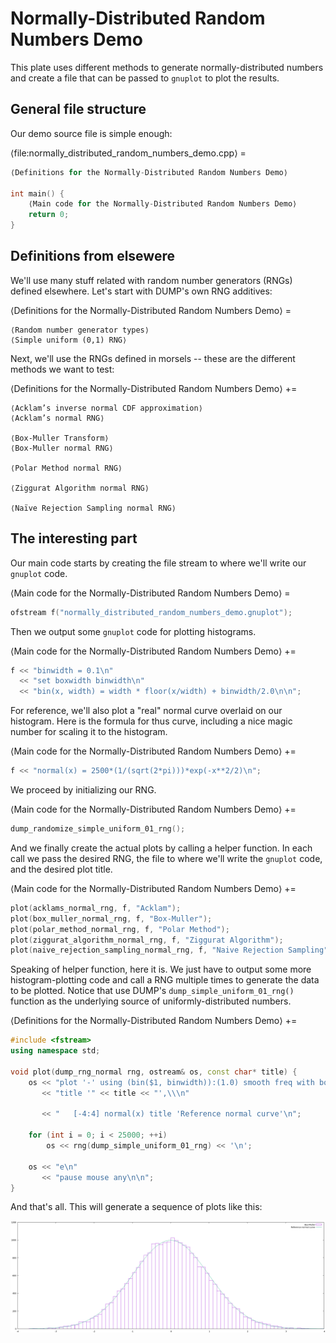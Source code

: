 # Normally-Distributed Random Numbers Demo

This plate uses different methods to generate normally-distributed numbers and create a file that can be passed to `gnuplot` to plot the results.

## General file structure

Our demo source file is simple enough:

⟨file:normally_distributed_random_numbers_demo.cpp⟩ =
```C++
⟨Definitions for the Normally-Distributed Random Numbers Demo⟩

int main() {
    ⟨Main code for the Normally-Distributed Random Numbers Demo⟩
    return 0;
}
```

## Definitions from elsewere

We'll use many stuff related with random number generators (RNGs) defined elsewhere. Let's start with DUMP's own RNG additives:

⟨Definitions for the Normally-Distributed Random Numbers Demo⟩ =
```
⟨Random number generator types⟩
⟨Simple uniform (0,1) RNG⟩
```

Next, we'll use the RNGs defined in morsels -- these are the different methods we want to test:

⟨Definitions for the Normally-Distributed Random Numbers Demo⟩ +=
```
⟨Acklam’s inverse normal CDF approximation⟩
⟨Acklam’s normal RNG⟩

⟨Box-Muller Transform⟩
⟨Box-Muller normal RNG⟩

⟨Polar Method normal RNG⟩

⟨Ziggurat Algorithm normal RNG⟩

⟨Naïve Rejection Sampling normal RNG⟩
```

## The interesting part

Our main code starts by creating the file stream to where we'll write our `gnuplot` code.

⟨Main code for the Normally-Distributed Random Numbers Demo⟩ =
```C++
ofstream f("normally_distributed_random_numbers_demo.gnuplot");
```

Then we output some `gnuplot` code for plotting histograms.

⟨Main code for the Normally-Distributed Random Numbers Demo⟩ +=
```C++
f << "binwidth = 0.1\n"
  << "set boxwidth binwidth\n"
  << "bin(x, width) = width * floor(x/width) + binwidth/2.0\n\n";
```

For reference, we'll also plot a "real" normal curve overlaid on our histogram. Here is the formula for thus curve, including a nice magic number for scaling it to the histogram.

⟨Main code for the Normally-Distributed Random Numbers Demo⟩ +=
```C++
f << "normal(x) = 2500*(1/(sqrt(2*pi)))*exp(-x**2/2)\n";
```

We proceed by initializing our RNG.

⟨Main code for the Normally-Distributed Random Numbers Demo⟩ +=
```C++
dump_randomize_simple_uniform_01_rng();
```

And we finally create the actual plots by calling a helper function. In each call we pass the desired RNG, the file to where we'll write the `gnuplot` code, and the desired plot title.

⟨Main code for the Normally-Distributed Random Numbers Demo⟩ +=
```C++
plot(acklams_normal_rng, f, "Acklam");
plot(box_muller_normal_rng, f, "Box-Muller");
plot(polar_method_normal_rng, f, "Polar Method");
plot(ziggurat_algorithm_normal_rng, f, "Ziggurat Algorithm");
plot(naive_rejection_sampling_normal_rng, f, "Naive Rejection Sampling");
```

Speaking of helper function, here it is. We just have to output some more histogram-plotting code and call a RNG multiple times to generate the data to be plotted. Notice that use DUMP's `dump_simple_uniform_01_rng()` function as the underlying source of uniformly-distributed numbers.

⟨Definitions for the Normally-Distributed Random Numbers Demo⟩ +=
```C++
#include <fstream>
using namespace std;

void plot(dump_rng_normal rng, ostream& os, const char* title) {
    os << "plot '-' using (bin($1, binwidth)):(1.0) smooth freq with boxes "
       << "title '" << title << "',\\\n"

       << "   [-4:4] normal(x) title 'Reference normal curve'\n";

    for (int i = 0; i < 25000; ++i)
        os << rng(dump_simple_uniform_01_rng) << '\n';

    os << "e\n"
       << "pause mouse any\n\n";
}
```

And that's all. This will generate a sequence of plots like this:

![An histogram of normally-distributed random numbers](images/normally_distributed_random_numbers_demo.png "An histogram of normally-distributed random numbers")
